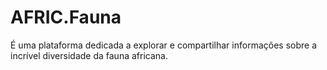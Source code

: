 # AFRIC.Fauna
É uma plataforma dedicada a explorar e compartilhar informações sobre a incrível diversidade da fauna africana.

